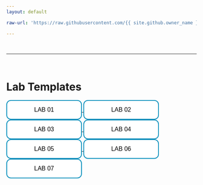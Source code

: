 ```yaml
---
layout: default

raw-url: 'https://raw.githubusercontent.com/{{ site.github.owner_name }}/{{ site.github.repository_name }}/main/units'

---
```


<div class = "uk-container uk-container-small">


<br>
<hr>
<br>


# Lab Templates

<a href='{{page.raw-url}}/01-building-blocks-of-r/lab-01-template.rmd' target="_blank">
<button type="button" class="button"> LAB 01 </button>
</a>
  
<a href='{{page.raw-url}}/02-operators-and-descriptives/lab-02-template.rmd' target="_blank">
<button type="button" class="button"> LAB 02 </button>
</a>
  
<a href='{{page.raw-url}}/01-building-blocks-of-r/lab-01-template.rmd' target="_blank">
<button type="button" class="button"> LAB 03 </button>
</a>
  
<a href='{{page.raw-url}}/01-building-blocks-of-r/lab-01-template.rmd' target="_blank">
<button type="button" class="button"> LAB 04 </button>
</a>
  
<a href='{{page.raw-url}}/01-building-blocks-of-r/lab-01-template.rmd' target="_blank">
<button type="button" class="button"> LAB 05 </button>
</a>
  
<a href='{{page.raw-url}}/01-building-blocks-of-r/lab-01-template.rmd' target="_blank">
<button type="button" class="button"> LAB 06 </button>
</a>
  
<a href='{{page.raw-url}}/01-building-blocks-of-r/lab-01-template.rmd' target="_blank">
<button type="button" class="button"> LAB 07 </button>
</a>
  
<br>
<br>
<br>



</div>
<br><br><br>


<style>
.button {
  background-color: white;
  color: black;
  border: 2px solid #008CBA;
  padding: 15px 32px;
  text-align: center;
  text-decoration: none;
  display: inline-block;
  font-size: 16px;
  border-radius: 12px;
  width: 200px;
}

.button {
  transition-duration: 0.4s;
}

.button:hover {
  background-color: #008CBA; 
  color: white;
}
</style>
